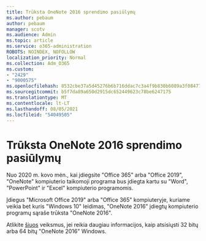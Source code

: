 ```yaml
---
title: Trūksta OneNote 2016 sprendimo pasiūlymų
ms.author: pebaum
author: pebaum
manager: scotv
ms.audience: Admin
ms.topic: article
ms.service: o365-administration
ROBOTS: NOINDEX, NOFOLLOW
localization_priority: Normal
ms.collection: Adm_O365
ms.custom:
- "2429"
- "9000575"
ms.openlocfilehash: 8532cbe37a5d45276b6b716ddac7c3a4f9b830b6089a3f08477150e449a0c92f
ms.sourcegitcommit: b5f7da89a650d2915dc652449623c78be6247175
ms.translationtype: MT
ms.contentlocale: lt-LT
ms.lasthandoff: 08/05/2021
ms.locfileid: "54049505"
---
```

# <a name="suggestions-for-resolving-onenote-2016-is-missing"></a>Trūksta OneNote 2016 sprendimo pasiūlymų

Nuo 2020 m. kovo mėn., kai įdiegsite "Office 365" arba "Office 2019", "OneNote" kompiuterio taikomoji programa bus įdiegta kartu su "Word", "PowerPoint" ir "Excel" kompiuterio programomis.

Įdiegus "Microsoft Office 2019" arba "Office 365" kompiuteryje, kuriame veikia bet kuris "Windows 10" leidimas, "OneNote 2016" įdiegtų kompiuterio programų sąraše trūksta "OneNote 2016".

Atlikite [šiuos](https://support.office.com/article/OneNote-2016-is-missing-after-installing-Office-2019-or-Office-365-1844ba87-7248-4bd8-a735-66a52f98e6e5) veiksmus, jei reikia daugiau informacijos, kaip atsisiųsti 32 bitų arba 64 bitų "OneNote 2016" Windows.
